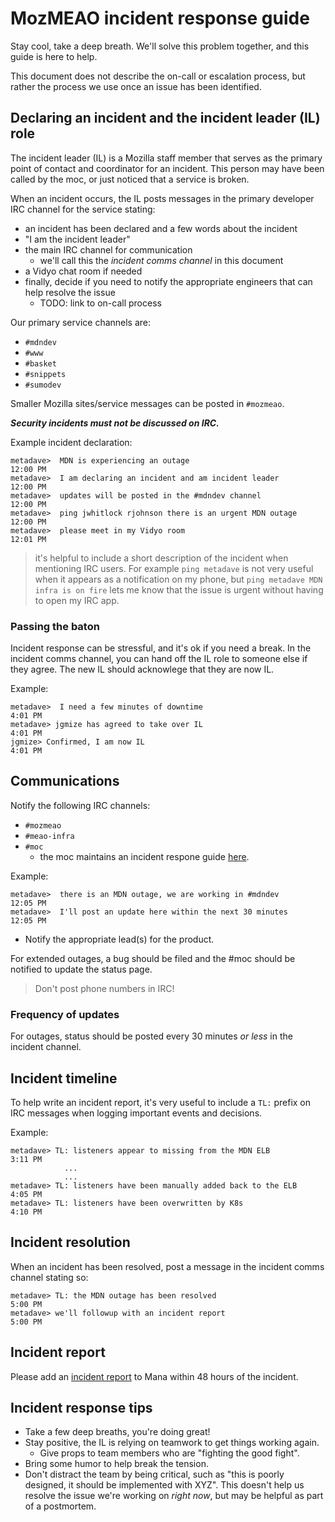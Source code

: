 # MozMEAO incident response guide

Stay cool, take a deep breath. We'll solve this problem together, and this guide is here to help.

This document does not describe the on-call or escalation process, but rather the process we use once an issue has been identified.

## Declaring an incident and the incident leader (IL) role

The incident leader (IL) is a Mozilla staff member that serves as the primary point of contact and coordinator for an incident. This person may have been called by the moc, or just noticed that a service is broken.

When an incident occurs, the IL posts messages in the primary developer IRC channel for the service stating:

- an incident has been declared and a few words about the incident
- "I am the incident leader"
- the main IRC channel for communication
    - we'll call this the *incident comms channel* in this document
- a Vidyo chat room if needed
- finally, decide if you need to notify the appropriate engineers that can help resolve the issue
    - TODO: link to on-call process

Our primary service channels are:
- `#mdndev`
- `#www`
- `#basket`
- `#snippets`
- `#sumodev`

Smaller Mozilla sites/service messages can be posted in `#mozmeao`.


***Security incidents must not be discussed on IRC.***

Example incident declaration:

```
metadave>  MDN is experiencing an outage                          12:00 PM
metadave>  I am declaring an incident and am incident leader      12:00 PM
metadave>  updates will be posted in the #mdndev channel          12:00 PM
metadave>  ping jwhitlock rjohnson there is an urgent MDN outage  12:00 PM
metadave>  please meet in my Vidyo room                           12:01 PM
```
    
> it's helpful to include a short description of the incident when mentioning IRC users. For example `ping metadave` is not very useful when it appears as a notification on my phone, but `ping metadave MDN infra is on fire` lets me know that the issue is urgent without having to open my IRC app.

### Passing the baton

Incident response can be stressful, and it's ok if you need a break. In the incident comms channel, you can hand off the IL role to someone else if they agree. The new IL should acknowlege that they are now IL.

Example:

```
metadave>  I need a few minutes of downtime                        4:01 PM
metadave> jgmize has agreed to take over IL                        4:01 PM
jgmize> Confirmed, I am now IL                                     4:01 PM
```

## Communications

Notify the following IRC channels:

- `#mozmeao`
- `#meao-infra`
- `#moc`
    - the moc maintains an incident respone guide [here](https://mana.mozilla.org/wiki/display/SECURITY/Incident+Response#IncidentResponse-IncidentResponseTemplate).

Example:

```
metadave>  there is an MDN outage, we are working in #mdndev       12:05 PM
metadave>  I'll post an update here within the next 30 minutes     12:05 PM
```

- Notify the appropriate lead(s) for the product.

For extended outages, a bug should be filed and the #moc should be notified to update the status page.

> Don't post phone numbers in IRC!

### Frequency of updates

For outages, status should be posted every 30 minutes *or less* in the incident channel.

## Incident timeline

To help write an incident report, it's very useful to include a `TL:` prefix on IRC messages when logging important events and decisions.

Example:

```
metadave> TL: listeners appear to missing from the MDN ELB          3:11 PM
            ...
            ...
metadave> TL: listeners have been manually added back to the ELB    4:05 PM
metadave> TL: listeners have been overwritten by K8s                4:10 PM
```


## Incident resolution

When an incident has been resolved, post a message in the incident comms channel stating so:

```
metadave> TL: the MDN outage has been resolved                      5:00 PM
metadave> we'll followup with an incident report                    5:00 PM
```

## Incident report

Please add an [incident report](https://mana.mozilla.org/wiki/pages/viewpage.action?pageId=52265112) to Mana within 48 hours of the incident.

## Incident response tips

- Take a few deep breaths, you're doing great!
- Stay positive, the IL is relying on teamwork to get things working again.
    - Give props to team members who are "fighting the good fight".
- Bring some humor to help break the tension.
- Don't distract the team by being critical, such as "this is poorly designed, it should be implemented with XYZ". This doesn't help us resolve the issue we're working on *right now*, but may be helpful as part of a postmortem.


